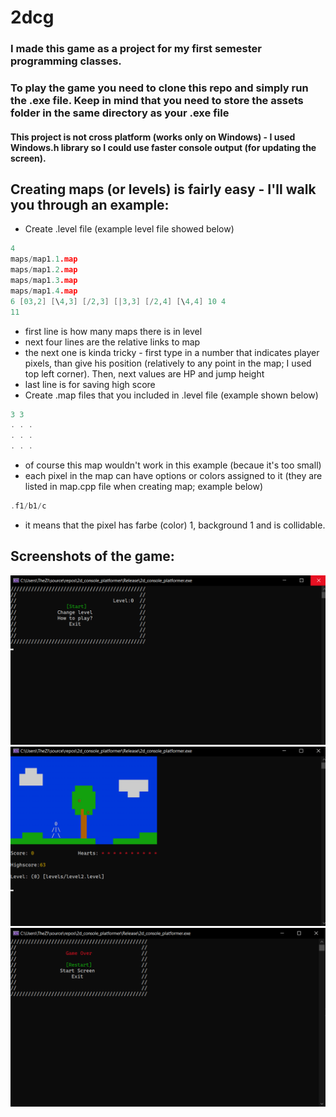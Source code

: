 # 2dcg
### I made this game as a project for my first semester programming classes.
### To play the game you need to clone this repo and simply run the .exe file. Keep in mind that you need to store the assets folder in the same directory as your .exe file
#### This project is not cross platform (works only on Windows) - I used Windows.h library so I could use faster console output (for updating the screen).

## Creating maps (or levels) is fairly easy - I'll walk you through an example:
- Create .level file (example level file showed below)
```c++
4
maps/map1.1.map
maps/map1.2.map
maps/map1.3.map
maps/map1.4.map
6 [03,2] [\4,3] [/2,3] [|3,3] [/2,4] [\4,4] 10 4
11
```
  - first line is how many maps there is in level
  - next four lines are the relative links to map
  - the next one is kinda tricky - first type in a number that indicates player pixels, than give his position (relatively to any point in the map; I used top left corner). Then, next values are HP and jump height
  - last line is for saving high score
- Create .map files that you included in .level file (example shown below)
```c++
3 3
. . .
. . .
. . .
```
  - of course this map wouldn't work in this example (becaue it's too small)
  - each pixel in the map can have options or colors assigned to it (they are listed in map.cpp file when creating map; example below)
```c++
.f1/b1/c
```
  - it means that the pixel has farbe (color) 1, background 1 and is collidable.
## Screenshots of the game:
![](screenshots/screenshot1.png)
![](screenshots/screenshot2.png)
![](screenshots/screenshot3.png)
